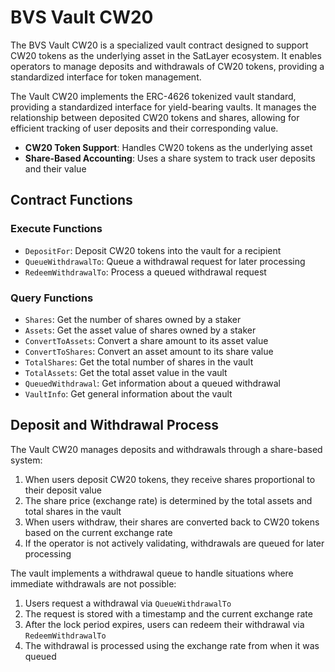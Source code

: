 # BVS Vault CW20

The BVS Vault CW20 is a specialized vault contract
designed to support CW20 tokens as the underlying asset in the SatLayer ecosystem.
It enables operators to manage deposits and withdrawals of CW20 tokens,
providing a standardized interface for token management.

The Vault CW20 implements the ERC-4626 tokenized vault standard,
providing a standardized interface for yield-bearing vaults.
It manages the relationship between deposited CW20 tokens and shares,
allowing for efficient tracking of user deposits and their corresponding value.

- **CW20 Token Support**: Handles CW20 tokens as the underlying asset
- **Share-Based Accounting**: Uses a share system to track user deposits and their value

## Contract Functions

### Execute Functions

- `DepositFor`: Deposit CW20 tokens into the vault for a recipient
- `QueueWithdrawalTo`: Queue a withdrawal request for later processing
- `RedeemWithdrawalTo`: Process a queued withdrawal request

### Query Functions

- `Shares`: Get the number of shares owned by a staker
- `Assets`: Get the asset value of shares owned by a staker
- `ConvertToAssets`: Convert a share amount to its asset value
- `ConvertToShares`: Convert an asset amount to its share value
- `TotalShares`: Get the total number of shares in the vault
- `TotalAssets`: Get the total asset value in the vault
- `QueuedWithdrawal`: Get information about a queued withdrawal
- `VaultInfo`: Get general information about the vault

## Deposit and Withdrawal Process

The Vault CW20 manages deposits and withdrawals through a share-based system:

1. When users deposit CW20 tokens, they receive shares proportional to their deposit value
2. The share price (exchange rate) is determined by the total assets and total shares in the vault
3. When users withdraw, their shares are converted back to CW20 tokens based on the current exchange rate
4. If the operator is not actively validating, withdrawals are queued for later processing

The vault implements a withdrawal queue to handle situations where immediate withdrawals are not possible:

1. Users request a withdrawal via `QueueWithdrawalTo`
2. The request is stored with a timestamp and the current exchange rate
3. After the lock period expires, users can redeem their withdrawal via `RedeemWithdrawalTo`
4. The withdrawal is processed using the exchange rate from when it was queued
